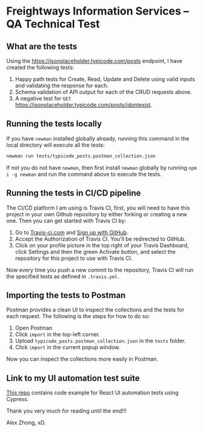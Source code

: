 # Freightways Information Services – QA Technical Test

## What are the tests

Using the https://jsonplaceholder.typicode.com/posts endpoint, I have created the following tests:

1. Happy path tests for Create, Read, Update and Delete using valid inputs and validating the response for each.
2. Schema validation of API output for each of the CRUD requests above.
3. A negative test for `GET` https://jsonplaceholder.typicode.com/posts/idontexist.

## Running the tests locally

If you have `newman` installed globally already, running this command in the local directory will execute all the tests:

```bash
newman run tests/typicode_posts.postman_collection.json
```

If not you do not have `newman`, then first install `newman` globally by running `npm i -g newman` and run the command above to execute the tests.

## Running the tests in CI/CD pipeline

The CI/CD platform I am using is Travis CI, first, you will need to have this project in your own Github repository by either forking or creating a new one. Then you can get started with Travis CI by:

1. Go to [Travis-ci.com](https://travis-ci.com/) and [Sign up with GitHub](https://travis-ci.com/signin).
2. Accept the Authorization of Travis CI. You’ll be redirected to GitHub.
3. Click on your profile picture in the top right of your Travis Dashboard, click Settings and then the green Activate button, and select the repository for this project to use with Travis CI.

Now every time you push a new commit to the repository, Travis CI will run the specified tests as defined in `.travis.yml`.

## Importing the tests to Postman

Postman provides a clean UI to inspect the collections and the tests for each request. The following is the steps for how to do so:

1. Open Postman
2. Click `import` in the top-left corner.
3. Upload `typicode_posts.postman_collection.json` in the `tests` folder.
4. Click `import` in the current popup window.

Now you can inspect the collections more easily in Postman.

## Link to my UI automation test suite

[This repo](https://github.com/0AlexZhong0/cypress-react-test-example) contains code example for React UI automation tests using Cypress.

Thank you very much for reading until the end!!!

Alex Zhong, xD.
